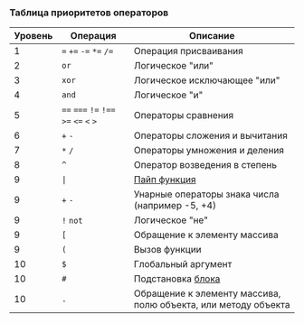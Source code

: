 ### Таблица приоритетов операторов

|Уровень|Операция|Описание|
|---|---|---|
|1|`=` `+=` `-=` `*=` `/=`|Операция присваивания|
|2|`or`|Логическое "или"|
|3|`xor`|Логическое исключающее "или"|
|4|`and`|Логическое "и"|
|5|`==` `===` `!=` `!==` `>=` `<=` `<` `>`|Операторы сравнения|
|6|`+` `-`|Операторы сложения и вычитания|
|7|`*` `/`|Операторы умножения и деления|
|8|`^`|Оператор возведения в степень|
|9|`\|`|[Пайп функция](pipe-functions.md)|
|9|`+` `-`|Унарные операторы знака числа (например -5, +4)|
|9|`!` `not`|Логическое "не"|
|9|`[`|Обращение к элементу массива|
|9|`(`|Вызов функции|
|10|`$`|Глобальный аргумент|
|10|`#`|Подстановка [блока](constructions/block.md)|
|10|`.`|Обращение к элементу массива, полю объекта, или методу объекта|
